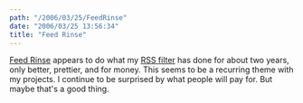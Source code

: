 ```yaml
---
path: "/2006/03/25/FeedRinse" 
date: "2006/03/25 13:56:34" 
title: "Feed Rinse" 
---
```

<p><a href="http://www.feedrinse.com/">Feed Rinse</a> appears to do what my <a href="http://weblog.randomchaos.com/rssfilter/">RSS filter</a> has done for about two years, only better, prettier, and for money. This seems to be a recurring theme with my projects. I continue to be surprised by what people will pay for. But maybe that's a good thing.</p>
